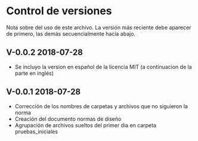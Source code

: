 # Control de versiones

Nota sobre del uso de este archivo.
La versión más reciente debe aparecer de primero, las demás secuencialmente hacia abajo.

## V-0.0.2 2018-07-28
- Se incluyo la version en español de la licencia MIT (a continuacion de la parte en inglés)

## V-0.0.1 2018-07-28
- Corrección de los nombres de carpetas y archivos que no siguieron la norma
- Creación del documento normas de diseño
- Agrupación de archivos sueltos del primer dia en carpeta pruebas_iniciales
